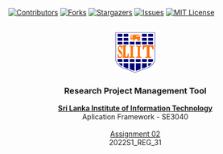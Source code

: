 <div id="top"></div>

[![Contributors][contributors-shield]][contributors-url]
[![Forks][forks-shield]][forks-url]
[![Stargazers][stars-shield]][stars-url]
[![Issues][issues-shield]][issues-url]
[![MIT License][license-shield]][license-url]

<!-- PROJECT LOGO -->
<br />
<div align="center">
  <a href="https://github.com/amila1998/Research-Project-Management-Tool">
    <img src="zREAD_ME_DOCUMENTS/IMAGES/SLIIT_Logo_Crest.png" alt="Logo" width="80" height="80">
  </a>

  <h3 align="center">Research Project Management Tool
</h3>

  <p align="center">
    <a href="https://www.sliit.lk/"><strong>Sri Lanka Institute of Information Technology</strong></a>
    <br />
    Aplication Framework - SE3040
    <br />
    <br />
    <a href="zREAD_ME_DOCUMENTS/DOCUMENS/SE3040-2021-S1-Assesment02-Group-Project.pdf">Assignment 02 </a>
    <br />
    2022S1_REG_31
    <br />
    
  </p>
</div>











[contributors-shield]: https://img.shields.io/github/contributors/amila1998/Research-Project-Management-Tool.svg?style=for-the-badge
[contributors-url]: https://github.com/amila1998/Research-Project-Management-Tool/graphs/contributors
[forks-shield]: https://img.shields.io/github/forks/amila1998/Research-Project-Management-Tool.svg?style=for-the-badge
[forks-url]: https://github.com/amila1998/Research-Project-Management-Tool/network/members
[stars-shield]: https://img.shields.io/github/stars/amila1998/Research-Project-Management-Tool.svg?style=for-the-badge
[stars-url]: https://github.com/amila1998/Research-Project-Management-Tool/stargazers
[issues-shield]: https://img.shields.io/github/issues/amila1998/Research-Project-Management-Tool.svg?style=for-the-badge
[issues-url]: https://github.com/amila1998/Research-Project-Management-Tool/issues
[license-shield]: https://img.shields.io/github/license/amila1998/Research-Project-Management-Tool.svg?style=for-the-badge
[license-url]: https://github.com/amila1998/Research-Project-Management-Tool/blob/master/LICENSE.txt
[linkedin-shield]: https://img.shields.io/badge/-LinkedIn-black.svg?style=for-the-badge&logo=linkedin&colorB=555
[product-screenshot]: images/screenshot.png
